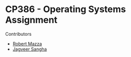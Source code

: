 # CP386 - Operating Systems Assignment

Contributors
- [Robert Mazza](https://github.com/Robert336)
- [Jagveer Sangha](https://github.com/Jagveer-Sangha)
